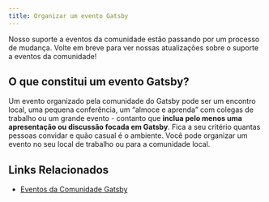 ```yaml
---
title: Organizar um evento Gatsby
---
```


Nosso suporte a eventos da comunidade estão passando por um processo de mudança. Volte em breve para ver nossas atualizações sobre o suporte a eventos da comunidade!

## O que constitui um evento Gatsby?

Um evento organizado pela comunidade do Gatsby pode ser um encontro local, uma pequena conferência, um “almoce e aprenda” com colegas de trabalho ou um grande evento - contanto que **inclua pelo menos uma apresentação ou discussão focada em Gatsby**. Fica a seu critério quantas pessoas convidar e quão casual é o ambiente. Você pode organizar um evento no seu local de trabalho ou para a comunidade local.

## Links Relacionados

- [Eventos da Comunidade Gatsby](/contributing/events)
